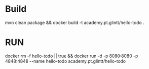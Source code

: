 # Build
mvn clean package && docker build -t academy.pt.glintt/hello-todo .

# RUN

docker rm -f hello-todo || true && docker run -d -p 8080:8080 -p 4848:4848 --name hello-todo academy.pt.glintt/hello-todo 